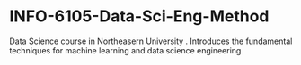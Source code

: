 # INFO-6105-Data-Sci-Eng-Method
Data Science course in Northeasern University . Introduces the fundamental techniques for machine learning and data science engineering
